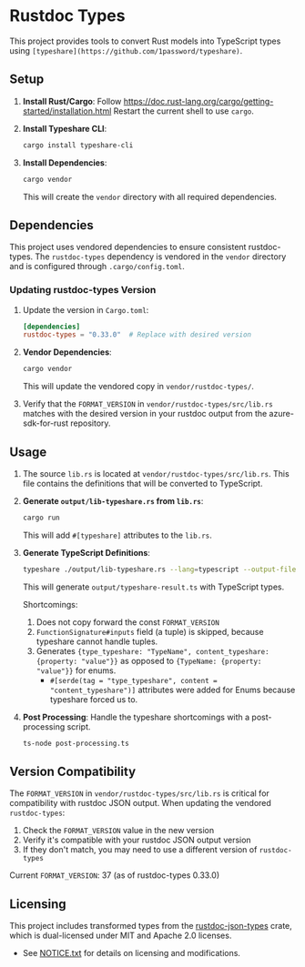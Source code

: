 # Rustdoc Types

This project provides tools to convert Rust models into TypeScript types using `[typeshare](https://github.com/1password/typeshare)`.

## Setup

1. **Install Rust/Cargo**:
    Follow https://doc.rust-lang.org/cargo/getting-started/installation.html
    Restart the current shell to use `cargo`.

2. **Install Typeshare CLI**:
    ```sh
    cargo install typeshare-cli
    ```

3. **Install Dependencies**:
    ```sh
    cargo vendor
    ```
    This will create the `vendor` directory with all required dependencies.

## Dependencies

This project uses vendored dependencies to ensure consistent rustdoc-types. The `rustdoc-types` dependency is vendored in the `vendor` directory and is configured through `.cargo/config.toml`.

### Updating rustdoc-types Version

1. Update the version in `Cargo.toml`:
    ```toml
    [dependencies]
    rustdoc-types = "0.33.0"  # Replace with desired version
    ```

2. **Vendor Dependencies**:
    ```sh
    cargo vendor
    ```
    This will update the vendored copy in `vendor/rustdoc-types/`.

3. Verify that the `FORMAT_VERSION` in `vendor/rustdoc-types/src/lib.rs` matches with the desired version in your rustdoc output from the azure-sdk-for-rust repository.

## Usage

1. The source `lib.rs` is located at `vendor/rustdoc-types/src/lib.rs`. This file contains the definitions that will be converted to TypeScript.

2. **Generate `output/lib-typeshare.rs` from `lib.rs`**:
    ```sh
    cargo run
    ```
    This will add `#[typeshare]` attributes to the `lib.rs`.

3. **Generate TypeScript Definitions**:
    ```sh
    typeshare ./output/lib-typeshare.rs --lang=typescript --output-file=output/typeshare-result.ts
    ```
    This will generate `output/typeshare-result.ts` with TypeScript types.

    Shortcomings:
    1. Does not copy forward the const `FORMAT_VERSION`
    2. `FunctionSignature#inputs` field (a tuple) is skipped, because typeshare cannot handle tuples.
    3. Generates `{type_typeshare: "TypeName", content_typeshare: {property: "value"}}` as opposed to `{TypeName: {property: "value"}}` for enums.
        - `#[serde(tag = "type_typeshare", content = "content_typeshare")]` attributes were added for Enums because typeshare forced us to.

4. **Post Processing**: 
    Handle the typeshare shortcomings with a post-processing script.
    ```sh
    ts-node post-processing.ts
    ```

## Version Compatibility

The `FORMAT_VERSION` in `vendor/rustdoc-types/src/lib.rs` is critical for compatibility with rustdoc JSON output. When updating the vendored `rustdoc-types`:

1. Check the `FORMAT_VERSION` value in the new version
2. Verify it's compatible with your rustdoc JSON output version
3. If they don't match, you may need to use a different version of `rustdoc-types`

Current `FORMAT_VERSION`: 37 (as of rustdoc-types 0.33.0)

## Licensing

This project includes transformed types from the [rustdoc-json-types](https://github.com/rust-lang/rust/tree/master/src/rustdoc-json-types) crate, which is dual-licensed under MIT and Apache 2.0 licenses.

- See [NOTICE.txt](./../../../../../NOTICE.txt) for details on licensing and modifications.